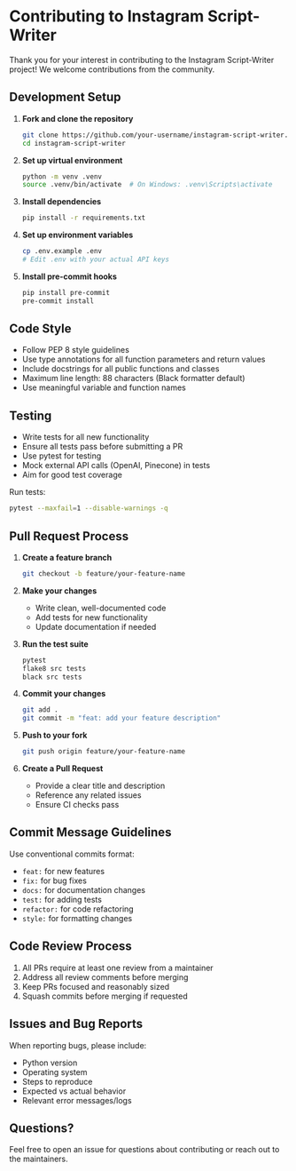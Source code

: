 # Contributing to Instagram Script-Writer

Thank you for your interest in contributing to the Instagram Script-Writer project! We welcome contributions from the community.

## Development Setup

1. **Fork and clone the repository**

   ```bash
   git clone https://github.com/your-username/instagram-script-writer.git
   cd instagram-script-writer
   ```

2. **Set up virtual environment**

   ```bash
   python -m venv .venv
   source .venv/bin/activate  # On Windows: .venv\Scripts\activate
   ```

3. **Install dependencies**

   ```bash
   pip install -r requirements.txt
   ```

4. **Set up environment variables**

   ```bash
   cp .env.example .env
   # Edit .env with your actual API keys
   ```

5. **Install pre-commit hooks**
   ```bash
   pip install pre-commit
   pre-commit install
   ```

## Code Style

- Follow PEP 8 style guidelines
- Use type annotations for all function parameters and return values
- Include docstrings for all public functions and classes
- Maximum line length: 88 characters (Black formatter default)
- Use meaningful variable and function names

## Testing

- Write tests for all new functionality
- Ensure all tests pass before submitting a PR
- Use pytest for testing
- Mock external API calls (OpenAI, Pinecone) in tests
- Aim for good test coverage

Run tests:

```bash
pytest --maxfail=1 --disable-warnings -q
```

## Pull Request Process

1. **Create a feature branch**

   ```bash
   git checkout -b feature/your-feature-name
   ```

2. **Make your changes**

   - Write clean, well-documented code
   - Add tests for new functionality
   - Update documentation if needed

3. **Run the test suite**

   ```bash
   pytest
   flake8 src tests
   black src tests
   ```

4. **Commit your changes**

   ```bash
   git add .
   git commit -m "feat: add your feature description"
   ```

5. **Push to your fork**

   ```bash
   git push origin feature/your-feature-name
   ```

6. **Create a Pull Request**
   - Provide a clear title and description
   - Reference any related issues
   - Ensure CI checks pass

## Commit Message Guidelines

Use conventional commits format:

- `feat:` for new features
- `fix:` for bug fixes
- `docs:` for documentation changes
- `test:` for adding tests
- `refactor:` for code refactoring
- `style:` for formatting changes

## Code Review Process

1. All PRs require at least one review from a maintainer
2. Address all review comments before merging
3. Keep PRs focused and reasonably sized
4. Squash commits before merging if requested

## Issues and Bug Reports

When reporting bugs, please include:

- Python version
- Operating system
- Steps to reproduce
- Expected vs actual behavior
- Relevant error messages/logs

## Questions?

Feel free to open an issue for questions about contributing or reach out to the maintainers.
